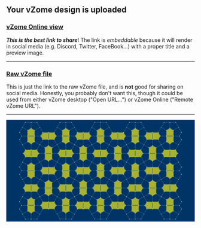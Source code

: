 ## Your vZome design is uploaded

### [vZome Online view][embed]

***This is the best link to share***!  The link is *embeddable* because it will render in social media (e.g. Discord, Twitter, FaceBook...) with a proper title and a preview image.

---

### [Raw vZome file][raw]

This is just the link to the raw vZome file, and is **not** good for
sharing on social media.
Honestly, you probably don't want this, though it could be used from either
vZome desktop ("Open URL...") or vZome Online ("Remote vZome URL").

---

![Image](<cairo-prismatic-pentagon-tiling-pills.png>)


[embed]: <https://vzome.com/app/embed.py?url=https://raw.githubusercontent.com/ThynStyx/vzome-sharing/main/2021/08/30/14-10-42-cairo-prismatic-pentagon-tiling-pills/cairo-prismatic-pentagon-tiling-pills.vZome>
[raw]: <https://raw.githubusercontent.com/ThynStyx/vzome-sharing/main/2021/08/30/14-10-42-cairo-prismatic-pentagon-tiling-pills/cairo-prismatic-pentagon-tiling-pills.vZome>
